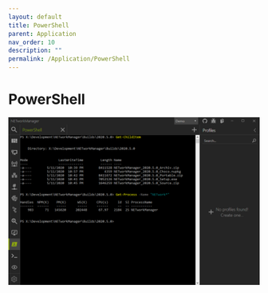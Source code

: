 ```yaml
---
layout: default
title: PowerShell
parent: Application
nav_order: 10
description: ""
permalink: /Application/PowerShell
---
```



# PowerShell

![PowerShell](10_PowerShell.png)